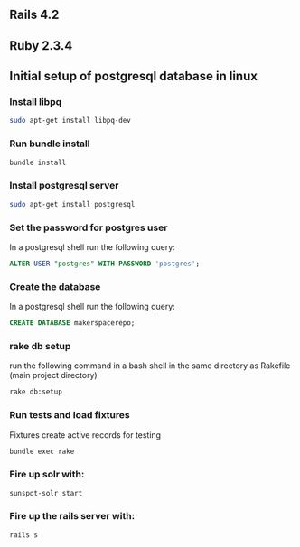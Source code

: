 ## Rails 4.2

## Ruby 2.3.4

## Initial setup of postgresql database in linux
### Install libpq
```bash
sudo apt-get install libpq-dev
```

### Run bundle install
```bash
bundle install
```

### Install postgresql server
```bash
sudo apt-get install postgresql
```

### Set the password for postgres user
In a postgresql shell run the following query:
```SQL
ALTER USER "postgres" WITH PASSWORD 'postgres';
```

### Create the database
In a postgresql shell run the following query:
```SQL
CREATE DATABASE makerspacerepo;
```

### rake db setup
run the following command in a bash shell in the same directory as Rakefile (main project directory)
```bash
rake db:setup
```

### Run tests and load fixtures
Fixtures create active records for testing 
```bash
bundle exec rake
```

### Fire up solr with:
```bash
sunspot-solr start
```

### Fire up the rails server with:
```bash
rails s
```
